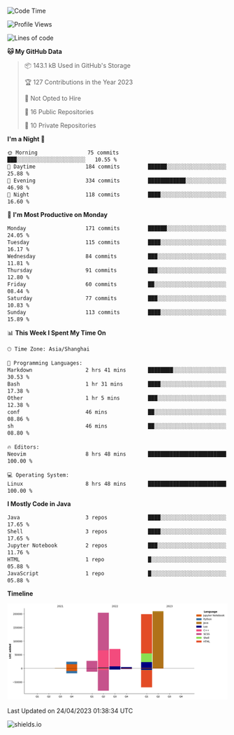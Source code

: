 <!--START_SECTION:waka-->
![Code Time](http://img.shields.io/badge/Code%20Time-255%20hrs%2051%20mins-blue)

![Profile Views](http://img.shields.io/badge/Profile%20Views-0-blue)

![Lines of code](https://img.shields.io/badge/From%20Hello%20World%20I%27ve%20Written-740.6%20thousand%20lines%20of%20code-blue)

**🐱 My GitHub Data** 

> 📦 143.1 kB Used in GitHub's Storage 
 > 
> 🏆 127 Contributions in the Year 2023
 > 
> 🚫 Not Opted to Hire
 > 
> 📜 16 Public Repositories 
 > 
> 🔑 10 Private Repositories 
 > 
**I'm a Night 🦉** 

```text
🌞 Morning                75 commits          ███░░░░░░░░░░░░░░░░░░░░░░   10.55 % 
🌆 Daytime                184 commits         ██████░░░░░░░░░░░░░░░░░░░   25.88 % 
🌃 Evening                334 commits         ████████████░░░░░░░░░░░░░   46.98 % 
🌙 Night                  118 commits         ████░░░░░░░░░░░░░░░░░░░░░   16.60 % 
```
📅 **I'm Most Productive on Monday** 

```text
Monday                   171 commits         ██████░░░░░░░░░░░░░░░░░░░   24.05 % 
Tuesday                  115 commits         ████░░░░░░░░░░░░░░░░░░░░░   16.17 % 
Wednesday                84 commits          ███░░░░░░░░░░░░░░░░░░░░░░   11.81 % 
Thursday                 91 commits          ███░░░░░░░░░░░░░░░░░░░░░░   12.80 % 
Friday                   60 commits          ██░░░░░░░░░░░░░░░░░░░░░░░   08.44 % 
Saturday                 77 commits          ███░░░░░░░░░░░░░░░░░░░░░░   10.83 % 
Sunday                   113 commits         ████░░░░░░░░░░░░░░░░░░░░░   15.89 % 
```


📊 **This Week I Spent My Time On** 

```text
🕑︎ Time Zone: Asia/Shanghai

💬 Programming Languages: 
Markdown                 2 hrs 41 mins       ████████░░░░░░░░░░░░░░░░░   30.53 % 
Bash                     1 hr 31 mins        ████░░░░░░░░░░░░░░░░░░░░░   17.38 % 
Other                    1 hr 5 mins         ███░░░░░░░░░░░░░░░░░░░░░░   12.38 % 
conf                     46 mins             ██░░░░░░░░░░░░░░░░░░░░░░░   08.86 % 
sh                       46 mins             ██░░░░░░░░░░░░░░░░░░░░░░░   08.80 % 

🔥 Editors: 
Neovim                   8 hrs 48 mins       █████████████████████████   100.00 % 

💻 Operating System: 
Linux                    8 hrs 48 mins       █████████████████████████   100.00 % 
```

**I Mostly Code in Java** 

```text
Java                     3 repos             ████░░░░░░░░░░░░░░░░░░░░░   17.65 % 
Shell                    3 repos             ████░░░░░░░░░░░░░░░░░░░░░   17.65 % 
Jupyter Notebook         2 repos             ███░░░░░░░░░░░░░░░░░░░░░░   11.76 % 
HTML                     1 repo              █░░░░░░░░░░░░░░░░░░░░░░░░   05.88 % 
JavaScript               1 repo              █░░░░░░░░░░░░░░░░░░░░░░░░   05.88 % 
```



**Timeline**

![Lines of Code chart](https://raw.githubusercontent.com/kopp4/kopp4/main/assets/bar_graph.png)


 Last Updated on 24/04/2023 01:38:34 UTC
<!--END_SECTION:waka-->
![shields.io](https://img.shields.io/github/commit-activity/w/kopp4/kopp4?color=g&label=abusing%20bot&style=flat-square)
